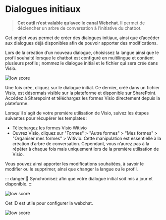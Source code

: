 # Dialogues initiaux


>**Cet outil n’est valable qu’avec le canal Webchat**. Il permet de déclencher un arbre de conversation à l’initiative du chatbot.

Cet onglet vous permet de créer des dialogues initiaux, ainsi que d’accéder aux dialogues déjà disponibles afin de pouvoir apporter des modifications.

Lors de la création d’un nouveau dialogue, choisissez la langue ainsi que le profil souhaité lorsque le chatbot est configuré en multilingue et contient plusieurs profils ; nommez le dialogue initial et le fichier qui sera crée dans Visio.

<div class="image_center">
  <img :src="$withBase('/assets/img/fr/outils/dialogues_initiaux1.png')" alt="low score">
</div>


Une fois crée, cliquez sur le dialogue initial. Ce dernier, créé dans un fichier Visio, est désormais visible sur la plateforme et disponible sur SharePoint. Accédez à Sharepoint et téléchargez les formes Visio directement depuis la plateforme.

Lorsqu'il s'agit de votre première utilisation de Visio, suivez les étapes suivantes pour récupérer les templates :

* Téléchargez les formes Visio Witivio
* Ouvrez Visio, cliquez sur "Formes" > "Autre formes" > "Mes formes" > "Organiser mes formes" > Witivio. Cette manipulation est essentielle à la création d’arbre de conversation. Cependant, vous n’aurez pas à la répéter à chaque fois mais uniquement lors de la première utilisation de Visio.

Vous pouvez ainsi apporter les modifications souhaitées, à savoir le modifier ou le supprimer, ainsi que changer la langue ou le profil.

::: danger 🔴
Synchronisez afin que votre dialogue initial soit mis à jour et disponible.
:::

<div class="image_center">
  <img :src="$withBase('/assets/img/fr/outils/dialogues_initiaux2.png')" alt="low score">
</div>

Cet ID est utile pour configurer la webchat.

<div class="image_center">
  <img :src="$withBase('/assets/img/fr/outils/dialogues_initiaux3.png')" alt="low score">
</div>


